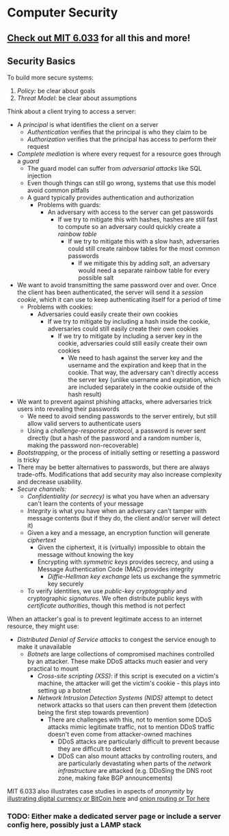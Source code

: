 # Computer Security

## [Check out MIT 6.033](https://ocw.mit.edu/courses/electrical-engineering-and-computer-science/6-033-computer-system-engineering-spring-2018/index.htm) for all this and more!

## Security Basics

To build more secure systems:
1. *Policy:* be clear about goals
2. *Threat Model:* be clear about assumptions

Think about a client trying to access a server:
* A *principal* is what identifies the client on a server
   * *Authentication* verifies that the principal is who they claim to be
   * *Authorization* verifies that the principal has access to perform their request
* *Complete mediation* is where every request for a resource goes through a *guard*
   * The guard model can suffer from *adversarial attacks* like SQL injection
   * Even though things can still go wrong, systems that use this model avoid common pitfalls
   * A guard typically provides authentication and authorization
      * Problems with guards:
         * An adversary with access to the server can get passwords
            * If we try to mitigate this with hashes, hashes are still fast to compute so an adversary could quickly create a *rainbow table*
               * If we try to mitigate this with a slow hash, adversaries could still create rainbow tables for the most common passwords
                  * If we mitigate this by adding *salt*, an adversary would need a separate rainbow table for every possible salt
* We want to avoid transmitting the same password over and over. Once the client has been authenticated, the server will send it a *session cookie*, which it can use to keep authenticating itself for a period of time
   * Problems with cookies:
      * Adversaries could easily create their own cookies
         * If we try to mitigate by including a hash inside the cookie, adversaries could still easily create their own cookies
            * If we try to mitigate by including a server key in the cookie, adversaries could still easily create their own cookies
               * We need to hash against the server key and the username and the expiration and keep that in the cookie. That way, the adversary can't directly access the server key (unlike username and expiration, which are included separately in the cookie outside of the hash result)
* We want to prevent against phishing attacks, where adversaries trick users into revealing their passwords
   * We need to avoid sending passwords to the server entirely, but still allow valid servers to authenticate users
   * Using a *challenge-response protocol*, a password is never sent directly (but a hash of the password and a random number is, making the password non-recoverable)
* *Bootstrapping*, or the process of initially setting or resetting a password is tricky
* There may be better alternatives to passwords, but there are always trade-offs. Modifications that add security may also increase complexity and decrease usability.
* *Secure channels:*
   * *Confidentiality (or secrecy)* is what you have when an adversary can't learn the contents of your message
   * *Integrity* is what you have when an adversary can't tamper with message contents (but if they do, the client and/or server will detect it)
   * Given a key and a message, an encryption function will generate *ciphertext*
      * Given the ciphertext, it is (virtually) impossible to obtain the message without knowing the key
      * Encrypting with *symmetric keys* provides secrecy, and using a Message Authentication Code (MAC) provides integrity
         * *Diffie-Hellman key exchange* lets us exchange the symmetric key securely
   * To verify identities, we use *public-key cryptography* and cryptographic *signatures*. We often distribute public keys with *certificate authorities*, though this method is not perfect

When an attacker's goal is to prevent legitimate access to an internet resource, they might use:
* *Distributed Denial of Service attacks* to congest the service enough to make it unavailable
   * *Botnets* are large collections of compromised machines controlled by an attacker. These make DDoS attacks much easier and very practical to mount
      * *Cross-site scripting (XSS)*: if this script is executed on a victim's machine, the attacker will get the victim's cookie - this plays into setting up a botnet
      * *Network Intrusion Detection Systems (NIDS)* attempt to detect network attacks so that users can then prevent them (detection being the first step towards prevention)
         * There are challenges with this, not to mention some DDoS attacks mimic legitimate traffic, not to mention DDoS traffic doesn't even come from attacker-owned machines
            * DDoS attacks are particularly difficult to prevent because they are difficult to detect
            * DDoS can also mount attacks by controlling routers, and are particularly devastating when parts of the *network infrastructure* are attacked (e.g. DDoSing the DNS root zone, making fake BGP announcements)

MIT 6.033 also illustrates case studies in aspects of *anonymity* by [illustrating digital currency or BitCoin here](https://ocw.mit.edu/courses/electrical-engineering-and-computer-science/6-033-computer-system-engineering-spring-2018/week-13/MIT6_033S18lec24.pdf) and [onion routing or Tor here](https://ocw.mit.edu/courses/electrical-engineering-and-computer-science/6-033-computer-system-engineering-spring-2018/week-14/MIT6_033S18lec25.pdf)

### TODO: Either make a dedicated server page or include a server config here, possibly just a LAMP stack